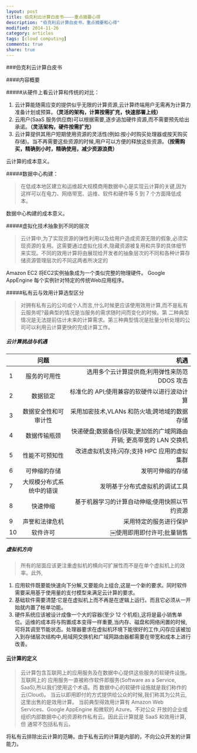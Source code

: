 ```yaml
---
layout: post
title: 伯克利云计算白皮书————重点摘要心得
description: "伯克利云计算白皮书，重点摘要和心得"
modified: 2014-11-26
category: articles
tags: [cloud computing]
comments: true
share: true
---
```


###伯克利云计算白皮书


####内容概要

#####从硬件上看云计算和传统的对比：
1. 云计算能随需应变的提供似乎无限的计算资源,云计算终端用户无需再为计算力准备计划或预算。**（灵活的架构，计算按需扩充，快速部署上线）**
2. 云用户(SaaS 服务供应商)可以根据需要,逐步追加硬件资源,而不需要预先给出承诺。**（灵活架构，硬件按需扩充）**
3. 云计算提供其用户短期使用资源的灵活性(例如:按小时购买处理器或按天购买存储)。当不再需要这些资源的时候,用户可以方便的释放这些资源。**（按需购买，精确到小时，精确使用，减少资源浪费）**

云计算的成本意义。

#####数据中心构建：
> 在低成本地区建立和运维超大规模商用数据中心是实现云计算的关键,因为这样可以在电力、网络带宽、运维、软件和硬件等 5 到 7 个方面降低成本。

数据中心构建的成本意义。

#####虚拟化技术抽象到不同的层次
> 云计算中,为了实现资源的弹性利用以及给用户造成资源无限的假象,必须实现资源的复用。这需要通过虚拟化技术,隐藏资源被复用和共享的具体细节来实现。不同的效用计算将由展现给开发者的抽象层次的不同和各种计算存储资源管理层次的不同这两者所决定的

Amazon EC2 将EC2实例抽象成为一个类似完整的物理硬件。
Google AppEngine 每个实例针对特定的传统Web应用程序。

#####私有云与效用计算选型区分
> 对拥有私有云的公司或个人而言,什么时候更应该使用效用计算,而不是私有云服务呢?最典型的情况是当服务的需求随时间而变化的时候。第 二种典型情况是无法提前估计未来的计算需求。第三种典型情况是批量分析处理的公司可以利用云计算更快的完成计算工作。


##### 云计算挑战与机遇

|      | 问题                   | 机遇 |
|:-----|:---------------------:|--------:|
| 1    | 服务的可用性            | 选用多个云计算提供商;利用弹性来防范 DDOS 攻击   |
| 2    | 数据锁定               | 标准化的 API;使用兼容的软硬件以进行波动计算   |
| 3    | 数据安全性和可审计性     | 采用加密技术,VLANs 和防火墙;跨地域的数据存储   |
| 4    | 数据传输瓶颈            | 快递硬盘;数据备份/获取;更加低的广域网路由开销; 更高带宽的 LAN 交换机   |
| 5    | 性能不可预知性          | 改进虚拟机支持;闪存;支持 HPC 应用的虚拟集群   |
| 6    | 可伸缩的存储            | 发明可伸缩的存储   |
| 7    | 大规模分布式系统中的错误  | 发明基于分布式虚拟机的调试工具   |
| 8    | 快速伸缩               | 基于机器学习的计算自动伸缩;使用快照以节约资源   |
| 9    | 声誉和法律危机          | 采用特定的服务进行保护   |
| 10   | 软件许可               | ￼使用即用即付许可;批量销售   |

##### 虚拟机方向
> 所有的层面应该更注重虚拟机的横向可扩展性而不是在单个虚拟机上的效率。此外,
1. 应用软件既要能快速向下分解,又要能向上组合,这是一个新的要求。同时软件需要采用基于使用量的支付模型来满足云计算的要求。
2. 基础软件需要清楚:它是在虚拟机上而不再是在逻辑上运行。而且它必须从一开始就内置了帐单功能。
3. 硬件系统应该被设计成像一个大的容器(至少 12 个机柜),这将是最小销售单位。运维的成本将与购置成本变得一样重要,当内存、磁盘和网络闲置的时候,可将其调至节能状态。处理器要求在虚拟机环境下能很好的工作,闪存应该被加入到存储层次结构中,局域网交换机和广域网路由器都需要在带宽和成本上进行改善。

#### 云计算的定义
> 云计算包含互联网上的应用服务及在数据中心提供这些服务的软硬件设施。互联网上的 应用服务一直被称作软件即服务(Software as a Service, SaaS),所以我们使用这个术语。而 数据中心的软硬件设施就是我们称作的云(Cloud)。
当云以即用即付的方式提供给公众的时候,我们称其为公共云,这里出售的是效用计算。 当前典型得效用计算有 Amazon Web Services、Google AppEngine 和微软的 Azure。不对公众 开放的企业或组织内部数据中心的资源称作私有云。因此云计算就是 SaaS 和效用计算,但 通常不包括私有云。

将私有云排除出云计算的范畴。由于私有云的计算是内部的，不向公众开发的计算能力。






